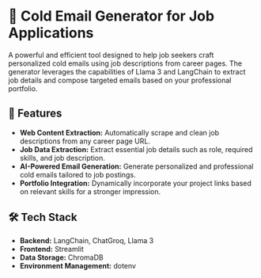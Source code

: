 # 📧 Cold Email Generator for Job Applications  

A powerful and efficient tool designed to help job seekers craft personalized cold emails using job descriptions from career pages. The generator leverages the capabilities of Llama 3 and LangChain to extract job details and compose targeted emails based on your professional portfolio.

## 🚀 Features  

- **Web Content Extraction:** Automatically scrape and clean job descriptions from any career page URL.  
- **Job Data Extraction:** Extract essential job details such as role, required skills, and job description.  
- **AI-Powered Email Generation:** Generate personalized and professional cold emails tailored to job postings.  
- **Portfolio Integration:** Dynamically incorporate your project links based on relevant skills for a stronger impression.  

## 🛠️ Tech Stack  

- **Backend:** LangChain, ChatGroq, Llama 3  
- **Frontend:** Streamlit  
- **Data Storage:** ChromaDB  
- **Environment Management:** dotenv  


